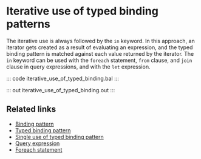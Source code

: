 # Iterative use of typed binding patterns

The iterative use is always followed by the `in` keyword. In this approach, an iterator gets created as a result of evaluating an expression, and the typed binding pattern is matched against each value returned by the iterator. The `in` keyword can be used with the `foreach` statement, `from` clause, and `join` clause in query expressions, and with the `let` expression.

::: code iterative_use_of_typed_binding.bal :::

::: out iterative_use_of_typed_binding.out :::

## Related links
- [Binding pattern](/learn/by-example/binding-pattern/)
- [Typed binding pattern](/learn/by-example/typed-binding-pattern/)
- [Single use of typed binding pattern](/learn/by-example/single-use-of-typed-binding-pattern/)
- [Query expression](/learn/by-example/query-expression/)
- [Foreach statement](/learn/by-example/foreach-statement/)
